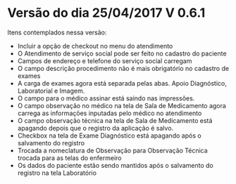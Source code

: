 # Versão do dia 25/04/2017    V 0.6.1

Itens contemplados nessa versão:

* Incluir a opção de checkout no menu do atendimento
* O Atendimento de serviço social pode ser feito no cadastro do paciente
* Campos de endereço e telefone do serviço social carregam
* O campo descrição procedimento não é mais obrigatório no cadastro de exames
* A carga de exames agora está separada pelas abas. Apoio Diagnóstico, Laboratorial e Imagem.
* O campo para o médico assinar está saindo nas impressões.
* O campo observação no médico na tela de Sala de Medicamento agora carrega as informações inputadas pelo médico no atendimento
* O campo observação técnica na tela de Sala de Medicamento está apagando depois que o registro da aplicação é salvo.
* Checkbox na tela de Exame Diagnóstico está apagando após o salvamento do registro
* Trocada a nomeclatura de Observação para Observação Técnica trocada para as telas do enfermeiro
* Os dados do paciente estão sendo mantidos após o salvamento do registro na tela Laboratório



